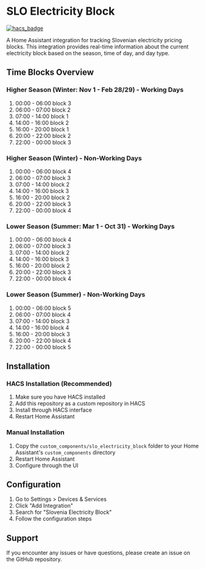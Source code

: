 # SLO Electricity Block

[![hacs_badge](https://img.shields.io/badge/HACS-Custom-41BDF5.svg)](https://github.com/hacs/integration)

A Home Assistant integration for tracking Slovenian electricity pricing blocks. This integration provides real-time information about the current electricity block based on the season, time of day, and day type.

## Time Blocks Overview

### Higher Season (Winter: Nov 1 - Feb 28/29) - Working Days
1. 00:00 - 06:00 block 3
2. 06:00 - 07:00 block 2
3. 07:00 - 14:00 block 1
4. 14:00 - 16:00 block 2
6. 16:00 - 20:00 block 1
7. 20:00 - 22:00 block 2
8. 22:00 - 00:00 block 3

### Higher Season (Winter) - Non-Working Days
1. 00:00 - 06:00 block 4
2. 06:00 - 07:00 block 3
3. 07:00 - 14:00 block 2
4. 14:00 - 16:00 block 3
6. 16:00 - 20:00 block 2
7. 20:00 - 22:00 block 3
8. 22:00 - 00:00 block 4

### Lower Season (Summer: Mar 1 - Oct 31) - Working Days
1. 00:00 - 06:00 block 4
2. 06:00 - 07:00 block 3
3. 07:00 - 14:00 block 2
4. 14:00 - 16:00 block 3
6. 16:00 - 20:00 block 2
7. 20:00 - 22:00 block 3
8. 22:00 - 00:00 block 4

### Lower Season (Summer) - Non-Working Days
1. 00:00 - 06:00 block 5
2. 06:00 - 07:00 block 4
3. 07:00 - 14:00 block 3
4. 14:00 - 16:00 block 4
6. 16:00 - 20:00 block 3
7. 20:00 - 22:00 block 4
8. 22:00 - 00:00 block 5

## Installation

### HACS Installation (Recommended)
1. Make sure you have HACS installed
2. Add this repository as a custom repository in HACS
3. Install through HACS interface
4. Restart Home Assistant

### Manual Installation
1. Copy the `custom_components/slo_electricity_block` folder to your Home Assistant's `custom_components` directory
2. Restart Home Assistant
3. Configure through the UI

## Configuration
1. Go to Settings > Devices & Services
2. Click "Add Integration"
3. Search for "Slovenia Electricity Block"
4. Follow the configuration steps

## Support
If you encounter any issues or have questions, please create an issue on the GitHub repository.
